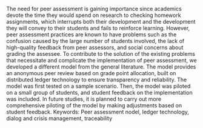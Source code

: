 The need for peer assessment is gaining importance since academics devote the time they would spend on research to checking homework assignments, which interrupts both their development and the development they will convey to their students and fails to reinforce learning. However, peer assessment practices are known to have problems such as the confusion caused by the large number of students involved, the lack of high-quality feedback from peer assessors, and social concerns about grading the assessee. To contribute to the solution of the existing problems that necessitate and complicate the implementation of peer assessment, we developed a different model from the general literature. The model provides an anonymous peer review based on grade point allocation, built on distributed ledger technology to ensure transparency and reliability. The model was first tested on a sample scenario. Then, the model was piloted on a small group of students, and student feedback on the implementation was included. In future studies, it is planned to carry out more comprehensive piloting of the model by making adjustments based on student feedback.
Keywords: Peer assessment nodel, ledger technology, dialog and crisis management, traceability
